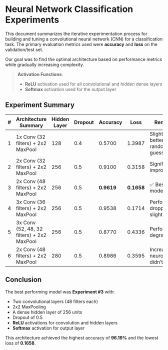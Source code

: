 # Neural Network Classification Experiments

This document summarizes the iterative experimentation process for building and tuning a convolutional neural network (CNN) for a classification task. The primary evaluation metrics used were **accuracy** and **loss** on the validation/test set.

Our goal was to find the optimal architecture based on performance metrics while gradually increasing complexity.

> **Activation Functions**:
>
> - **ReLU** activation used for all convolutional and hidden dense layers
> - **Softmax** activation used for the output layer

## Experiment Summary

| #   | Architecture Summary                       | Hidden Layer | Dropout | Accuracy   | Loss       | Remarks                              |
| --- | ------------------------------------------ | ------------ | ------- | ---------- | ---------- | ------------------------------------ |
| 1   | 1x Conv (32 filters) + 2x2 MaxPool         | 128          | 0.4     | 0.5700     | 1.3987     | Slightly better than random guessing |
| 2   | 2x Conv (32 filters) + 2x2 MaxPool         | 256          | 0.5     | 0.9100     | 0.3158     | Significant improvement              |
| 3   | 2x Conv (48 filters) + 2x2 MaxPool         | 256          | 0.5     | **0.9619** | **0.1658** | ✅ Best model so far                 |
| 4   | 3x Conv (36 filters) + 2x2 MaxPool         | 256          | 0.5     | 0.9538     | 0.1714     | Performance dropped slightly         |
| 5   | 3x Conv (52, 48, 32 filters) + 2x2 MaxPool | 256          | 0.5     | 0.8770     | 0.4336     | Performance degraded                 |
| 6   | 2x Conv (48 filters) + 2x2 MaxPool         | 280          | 0.5     | 0.8986     | 0.3595     | Increased neurons didn’t help        |

## Conclusion

The best performing model was **Experiment #3** with:

- Two convolutional layers (48 filters each)
- 2x2 MaxPooling
- A dense hidden layer of 256 units
- Dropout of 0.5
- **ReLU** activations for convolution and hidden layers
- **Softmax** activation for output layer

This architecture achieved the highest accuracy of **96.19%** and the lowest loss of **0.1658**.
